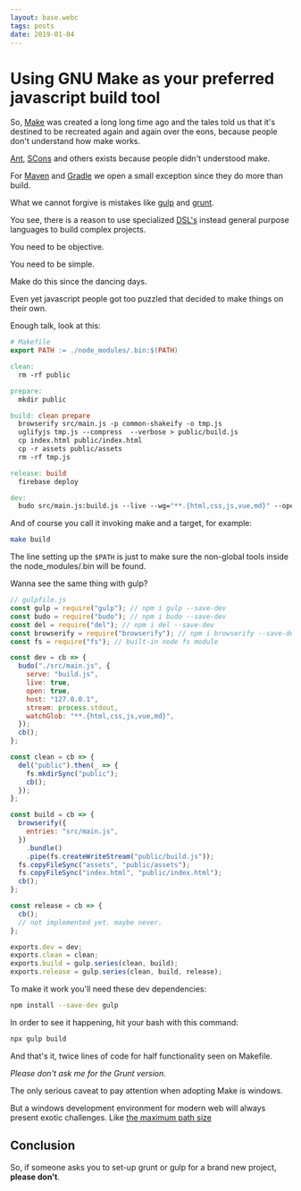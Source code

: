 ```yaml
---
layout: base.webc
tags: posts
date: 2019-01-04
---
```

# Using GNU Make as your preferred javascript build tool

So, [Make](<https://en.wikipedia.org/wiki/Make_(software)>) was created a long
long time ago and the tales told us that it's destined to be recreated again
and again over the eons, because people don't understand how make works.

[Ant](https://ant.apache.org/), [SCons](https://en.wikipedia.org/wiki/SCons)
and others exists because people didn't understood make.

For [Maven](https://maven.apache.org/) and [Gradle](https://gradle.org/)
we open a small exception since they do more than build.

What we cannot forgive is mistakes like [gulp](https://gulpjs.com/) and
[grunt](https://gruntjs.com/).

You see, there is a reason to use specialized
[DSL's](https://en.wikipedia.org/wiki/Domain-specific_language) instead general
purpose languages to build complex projects.

You need to be objective.

You need to be simple.

Make do this since the dancing days.

Even yet javascript people got too puzzled that decided to make things
on their own.

Enough talk, look at this:

```Makefile
# Makefile
export PATH := ./node_modules/.bin:$(PATH)

clean:
  rm -rf public

prepare:
  mkdir public

build: clean prepare
  browserify src/main.js -p common-shakeify -o tmp.js
  uglifyjs tmp.js --compress  --verbose > public/build.js
  cp index.html public/index.html
  cp -r assets public/assets
  rm -rf tmp.js

release: build
  firebase deploy

dev:
  budo src/main.js:build.js --live --wg="**.{html,css,js,vue,md}" --open -H 127.0.0.1
```

And of course you call it invoking make and a target, for example:

```bash
make build
```

The line setting up the `$PATH` is just to make sure the non-global tools
inside the node_modules/.bin will be found.

Wanna see the same thing with gulp?

```javascript
// gulpfile.js
const gulp = require("gulp"); // npm i gulp --save-dev
const budo = require("budo"); // npm i budo --save-dev
const del = require("del"); // npm i del --save-dev
const browserify = require("browserify"); // npm i browserify --save-dev
const fs = require("fs"); // built-in node fs module

const dev = cb => {
  budo("./src/main.js", {
    serve: "build.js",
    live: true,
    open: true,
    host: "127.0.0.1",
    stream: process.stdout,
    watchGlob: "**.{html,css,js,vue,md}",
  });
  cb();
};

const clean = cb => {
  del("public").then(_ => {
    fs.mkdirSync("public");
    cb();
  });
};

const build = cb => {
  browserify({
    entries: "src/main.js",
  })
    .bundle()
    .pipe(fs.createWriteStream("public/build.js"));
  fs.copyFileSync("assets", "public/assets");
  fs.copyFileSync("index.html", "public/index.html");
  cb();
};

const release = cb => {
  cb();
  // not implemented yet. maybe never.
};

exports.dev = dev;
exports.clean = clean;
exports.build = gulp.series(clean, build);
exports.release = gulp.series(clean, build, release);
```

To make it work you'll need these dev dependencies:

```bash
npm install --save-dev gulp
```

In order to see it happening, hit your bash with this command:

```bash
npx gulp build
```

And that's it, twice lines of code for half functionality seen on Makefile.

_Please don't ask me for the Grunt version._

The only serious caveat to pay attention when adopting Make is windows.

But a windows development environment for modern web will always present exotic
challenges. Like
[the maximum path size](https://docs.microsoft.com/en-us/windows/desktop/fileio/naming-a-file#maximum-path-length-limitation)

## Conclusion

So, if someone asks you to set-up grunt or gulp for a brand new project,
**please don't**.

